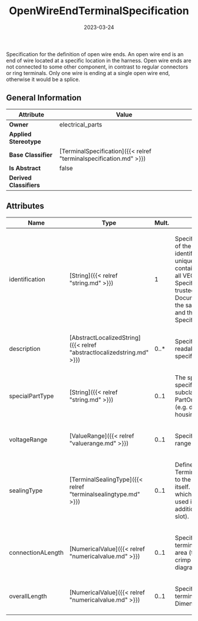 ﻿---
title: OpenWireEndTerminalSpecification
toc: false
type: specs
date: "2023-03-24"
draft: false
specification: VEC
version: 2.0.2
documentType: "Recommendation"
elementType: Class
classes:
  - OpenWireEndTerminalSpecification
menu_name: vec-2.0.2
---
<p> Specification for the definition of open wire ends. An open wire end is an end of wire located at a specific location in the harness. Open wire ends are not connected to some other component, in contrast to regular connectors or ring terminals. Only one wire is ending at a single open wire end, otherwise it would be a splice.      </p>

## General Information

| Attribute               | Value |
|-------------------------|-------|
| **Owner**               | electrical_parts |
| **Applied Stereotype**  |   |
| **Base Classifier**     | [TerminalSpecification]({{< relref "terminalspecification.md" >}})<br/>  |
| **Is Abstract**         | false |
| **Derived Classifiers** |   |

## Attributes
|  Name  |  Type  |  Mult.  |  Description  |  Owning Classifier  |
|--------|--------|---------|---------------|--------------|
|identification| [String]({{< relref "string.md" >}}) | 1 | <p> Specifies a unique identification of the specification. The identification is guaranteed to be unique within the document containing the specification. For all VEC-documents a Specification-instance can be trusted to be identical if the DocumentVersion-instance is the same (see DocumentVersion) and the identification of the Specification is the same.      </p> | [Specification]({{< relref "specification.md" >}}) |
|description| [AbstractLocalizedString]({{< relref "abstractlocalizedstring.md" >}}) | 0..* | <p> Specifies additional, human readable information about the specification.      </p> | [Specification]({{< relref "specification.md" >}}) |
|specialPartType| [String]({{< relref "string.md" >}}) | 0..1 | <p>The specialPartType allows the specification of subclassifications for a PartOrUsageRelatedSpecification (e.g. different types of connector housings).  </p> | [PartOrUsageRelatedSpecification]({{< relref "partorusagerelatedspecification.md" >}}) |
|voltageRange| [ValueRange]({{< relref "valuerange.md" >}}) | 0..1 | <p> Specifies the allowed voltage range for the connector housing.      </p> | [TerminalSpecification]({{< relref "terminalspecification.md" >}}) |
|sealingType| [TerminalSealingType]({{< relref "terminalsealingtype.md" >}}) | 0..1 | <p> Defines the <i>SealingType</i> of the Terminal. This type always refers to the sealing of the terminal itself. However, even a terminal which is not sealable can be used in sealed locations with additional measures (e.g. on the slot).        </p> | [TerminalSpecification]({{< relref "terminalspecification.md" >}}) |
|connectionALength| [NumericalValue]({{< relref "numericalvalue.md" >}}) | 0..1 | <p> Specifies the length of the terminal between the contact area (terminal reception) and the crimp are (wire reception, see diagram &quot;Terminal Dimensions&quot;).      </p> | [TerminalSpecification]({{< relref "terminalspecification.md" >}}) |
|overallLength| [NumericalValue]({{< relref "numericalvalue.md" >}}) | 0..1 | <p> Specifies the overall length the terminal (see diagram &quot;Terminal Dimensions&quot;).      </p> | [TerminalSpecification]({{< relref "terminalspecification.md" >}}) |





